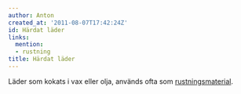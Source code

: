 ```yaml
---
author: Anton
created_at: '2011-08-07T17:42:24Z'
id: Härdat läder
links:
  mention:
  - rustning
title: Härdat läder
---
```


Läder som kokats i vax eller olja, används ofta som [rustningsmaterial].

  [rustningsmaterial]: rustning
